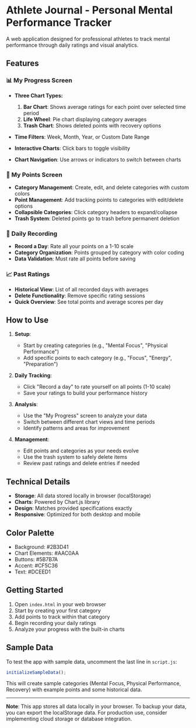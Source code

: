 # Athlete Journal - Personal Mental Performance Tracker

A web application designed for professional athletes to track mental performance through daily ratings and visual analytics.

## Features

### 📊 My Progress Screen
- **Three Chart Types:**
  1. **Bar Chart**: Shows average ratings for each point over selected time period
  2. **Life Wheel**: Pie chart displaying category averages 
  3. **Trash Chart**: Shows deleted points with recovery options

- **Time Filters**: Week, Month, Year, or Custom Date Range
- **Interactive Charts**: Click bars to toggle visibility
- **Chart Navigation**: Use arrows or indicators to switch between charts

### 📝 My Points Screen
- **Category Management**: Create, edit, and delete categories with custom colors
- **Point Management**: Add tracking points to categories with edit/delete options
- **Collapsible Categories**: Click category headers to expand/collapse
- **Trash System**: Deleted points go to trash before permanent deletion

### 📅 Daily Recording
- **Record a Day**: Rate all your points on a 1-10 scale
- **Category Organization**: Points grouped by category with color coding
- **Data Validation**: Must rate all points before saving

### 📈 Past Ratings
- **Historical View**: List of all recorded days with averages
- **Delete Functionality**: Remove specific rating sessions
- **Quick Overview**: See total points and average scores per day

## How to Use

1. **Setup**: 
   - Start by creating categories (e.g., "Mental Focus", "Physical Performance")
   - Add specific points to each category (e.g., "Focus", "Energy", "Preparation")

2. **Daily Tracking**:
   - Click "Record a day" to rate yourself on all points (1-10 scale)
   - Save your ratings to build your performance history

3. **Analysis**:
   - Use the "My Progress" screen to analyze your data
   - Switch between different chart views and time periods
   - Identify patterns and areas for improvement

4. **Management**:
   - Edit points and categories as your needs evolve
   - Use the trash system to safely delete items
   - Review past ratings and delete entries if needed

## Technical Details

- **Storage**: All data stored locally in browser (localStorage)
- **Charts**: Powered by Chart.js library
- **Design**: Matches provided specifications exactly
- **Responsive**: Optimized for both desktop and mobile

## Color Palette
- Background: #2B3D41
- Chart Elements: #AAC0AA  
- Buttons: #5B7B7A
- Accent: #CF5C36
- Text: #DCEED1

## Getting Started

1. Open `index.html` in your web browser
2. Start by creating your first category
3. Add points to track within that category
4. Begin recording your daily ratings
5. Analyze your progress with the built-in charts

## Sample Data

To test the app with sample data, uncomment the last line in `script.js`:
```javascript
initializeSampleData();
```

This will create sample categories (Mental Focus, Physical Performance, Recovery) with example points and some historical data.

---

**Note**: This app stores all data locally in your browser. To backup your data, you can export the localStorage data. For production use, consider implementing cloud storage or database integration.
